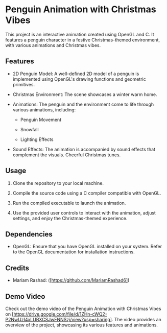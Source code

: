 
# Penguin Animation with Christmas Vibes

This project is an interactive animation created using OpenGL and C. It features a penguin character in a festive Christmas-themed environment, with various animations and Christmas vibes.

## Features

- 2D Penguin Model: A well-defined 2D model of a penguin is implemented using OpenGL's drawing functions and geometric primitives.

- Christmas Environment: The scene showcases a winter warm home.

- Animations: The penguin and the environment come to life through various animations, including:

  - Penguin Movement

  - Snowfall

  - Lighting Effects

- Sound Effects: The animation is accompanied by sound effects that complement the visuals. Cheerful Christmas tunes.

## Usage

1. Clone the repository to your local machine.

2. Compile the source code using a C compiler compatible with OpenGL.

3. Run the compiled executable to launch the animation.

4. Use the provided user controls to interact with the animation, adjust settings, and enjoy the Christmas-themed experience.

## Dependencies

- OpenGL: Ensure that you have OpenGL installed on your system. Refer to the OpenGL documentation for installation instructions.

## Credits

- Mariam Rashad: ([https://github.com/MariamRashad6])


## Demo Video

Check out the demo video of the Penguin Animation with Christmas Vibes on [https://drive.google.com/file/d/1ZHn-cWQ2-P2NwUzI4xLUBXCSJwFNNSzj/view?usp=sharing]. The video provides an overview of the project, showcasing its various features and animations.



